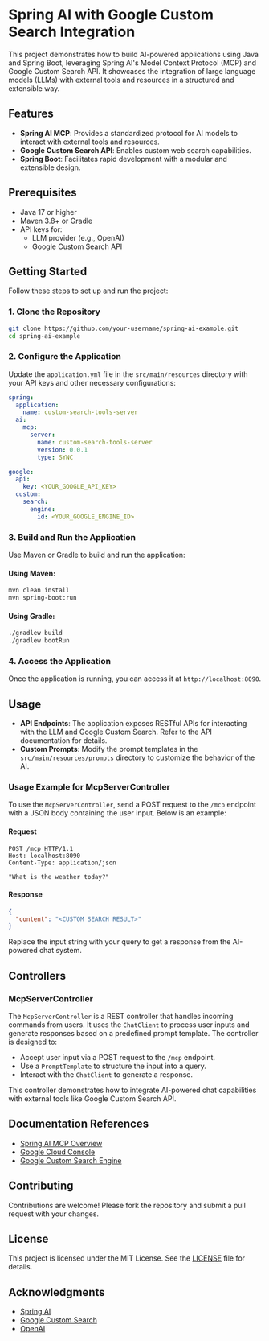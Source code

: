 # Spring AI with Google Custom Search Integration

This project demonstrates how to build AI-powered applications using Java and Spring Boot, leveraging Spring AI's Model Context Protocol (MCP) and Google Custom Search API. It showcases the integration of large language models (LLMs) with external tools and resources in a structured and extensible way.

## Features

- **Spring AI MCP**: Provides a standardized protocol for AI models to interact with external tools and resources.
- **Google Custom Search API**: Enables custom web search capabilities.
- **Spring Boot**: Facilitates rapid development with a modular and extensible design.

## Prerequisites

- Java 17 or higher
- Maven 3.8+ or Gradle
- API keys for:
  - LLM provider (e.g., OpenAI)
  - Google Custom Search API

## Getting Started

Follow these steps to set up and run the project:

### 1. Clone the Repository

```bash
git clone https://github.com/your-username/spring-ai-example.git
cd spring-ai-example
```

### 2. Configure the Application

Update the `application.yml` file in the `src/main/resources` directory with your API keys and other necessary configurations:

```yaml
spring:
  application:
    name: custom-search-tools-server
  ai:
    mcp:
      server:
        name: custom-search-tools-server
        version: 0.0.1
        type: SYNC

google:
  api:
    key: <YOUR_GOOGLE_API_KEY>
  custom:
    search:
      engine:
        id: <YOUR_GOOGLE_ENGINE_ID>
```

### 3. Build and Run the Application

Use Maven or Gradle to build and run the application:

#### Using Maven:
```bash
mvn clean install
mvn spring-boot:run
```

#### Using Gradle:
```bash
./gradlew build
./gradlew bootRun
```

### 4. Access the Application

Once the application is running, you can access it at `http://localhost:8090`.

## Usage

- **API Endpoints**: The application exposes RESTful APIs for interacting with the LLM and Google Custom Search. Refer to the API documentation for details.
- **Custom Prompts**: Modify the prompt templates in the `src/main/resources/prompts` directory to customize the behavior of the AI.

### Usage Example for McpServerController

To use the `McpServerController`, send a POST request to the `/mcp` endpoint with a JSON body containing the user input. Below is an example:

#### Request
```http
POST /mcp HTTP/1.1
Host: localhost:8090
Content-Type: application/json

"What is the weather today?"
```

#### Response
```json
{
  "content": "<CUSTOM SEARCH RESULT>"
}
```

Replace the input string with your query to get a response from the AI-powered chat system.

## Controllers

### McpServerController

The `McpServerController` is a REST controller that handles incoming commands from users. It uses the `ChatClient` to process user inputs and generate responses based on a predefined prompt template. The controller is designed to:

- Accept user input via a POST request to the `/mcp` endpoint.
- Use a `PromptTemplate` to structure the input into a query.
- Interact with the `ChatClient` to generate a response.

This controller demonstrates how to integrate AI-powered chat capabilities with external tools like Google Custom Search API.

## Documentation References

- [Spring AI MCP Overview](https://docs.spring.io/spring-ai/reference/api/mcp/mcp-overview.html)
- [Google Cloud Console](https://console.cloud.google.com/apis)
- [Google Custom Search Engine](https://cse.google.com/)

## Contributing

Contributions are welcome! Please fork the repository and submit a pull request with your changes.

## License

This project is licensed under the MIT License. See the [LICENSE](LICENSE) file for details.

## Acknowledgments

- [Spring AI](https://docs.spring.io/spring-ai/reference/index.html)
- [Google Custom Search](https://cse.google.com/)
- [OpenAI](https://openai.com)

